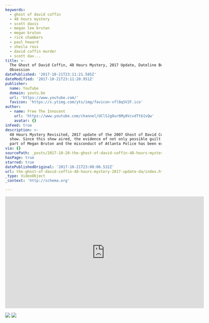 ```yaml
---
keywords:
  - ghost of david coffin
  - 48 hours mystery
  - scott davis
  - megan lee bruton
  - megan bruton
  - rick chambers
  - paul howard
  - sheila ross
  - david coffin murder
  - scott dav...
title: >-
  The Ghost of David Coffin, 48 Hours Mystery, 2017 Update, Dateline Burning
  Obsession
datePublished: '2017-10-21T23:11:21.585Z'
dateModified: '2017-10-21T23:11:20.951Z'
publisher:
  name: YouTube
  domain: youtu.be
  url: 'https://www.youtube.com/'
  favicon: 'https://s.ytimg.com/yts/img/favicon-vfl8qSV2F.ico'
author:
  - name: Free The Innocent
    url: 'https://www.youtube.com/channel/UClSJgOur6My8VcvdTtb1sQw'
    avatar: {}
inFeed: true
description: >-
  48 Hours Mystery Revisited, 2017 update of the 2007 Ghost of David Coffin
  show. Since this show aired, the evidence of not only possible guilt on the
  part of Megan Bruton and the misconduct of Atlanta Police has been exposed.
via: {}
sourcePath: _posts/2017-10-20-the-ghost-of-david-coffin-48-hours-mystery-2017-update-da.md
hasPage: true
starred: true
datePublishedOriginal: '2017-10-21T23:08:06.532Z'
url: the-ghost-of-david-coffin-48-hours-mystery-2017-update-da/index.html
_type: VideoObject
_context: 'http://schema.org'

---
```

<iframe src="https://cdn.embedly.com/widgets/media.html?src=https%3A%2F%2Fwww.youtube.com%2Fembed%2FyKO18CiO_TA%3Ffeature%3Doembed&amp;url=http%3A%2F%2Fwww.youtube.com%2Fwatch%3Fv%3DyKO18CiO_TA&amp;image=https%3A%2F%2Fi.ytimg.com%2Fvi%2FyKO18CiO_TA%2Fhqdefault.jpg&amp;key=a715cf41cc93453ca338d350cd26f87b&amp;type=text%2Fhtml&amp;schema=youtube" width="640" height="360" scrolling="no" frameborder="0" allowfullscreen="" style=""></iframe>

![](https://imgflo.herokuapp.com/graph/2b2431f8e7ba7b0/cdb5771396b6761668e4d3bfaffc24cc/croprotate.jpg?cropheight=720&cropwidth=1217&degrees=0&input=https%3A%2F%2Fthe-grid-user-content.s3-us-west-2.amazonaws.com%2F0f29ae1d-995a-44b7-a0f7-c0e95543793c.jpg&x=33&y=0)
![](https://the-grid-user-content.s3-us-west-2.amazonaws.com/f387b30e-a49c-43ea-b9a8-6bf778b5a003.png)